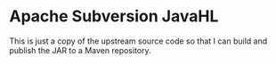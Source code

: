 # Apache Subversion JavaHL

This is just a copy of the upstream source code so that I can build
and publish the JAR to a Maven repository.
